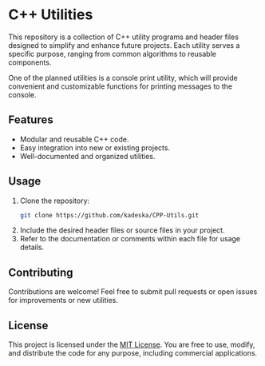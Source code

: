# C++ Utilities

This repository is a collection of C++ utility programs and header files designed to simplify and enhance future projects. Each utility serves a specific purpose, ranging from common algorithms to reusable components.

One of the planned utilities is a console print utility, which will provide convenient and customizable functions for printing messages to the console.

## Features

- Modular and reusable C++ code.
- Easy integration into new or existing projects.
- Well-documented and organized utilities.

## Usage

1. Clone the repository:
    ```bash
    git clone https://github.com/kadeska/CPP-Utils.git
    ```
2. Include the desired header files or source files in your project.
3. Refer to the documentation or comments within each file for usage details.

## Contributing

Contributions are welcome! Feel free to submit pull requests or open issues for improvements or new utilities.

## License

This project is licensed under the [MIT License](LICENSE). You are free to use, modify, and distribute the code for any purpose, including commercial applications.